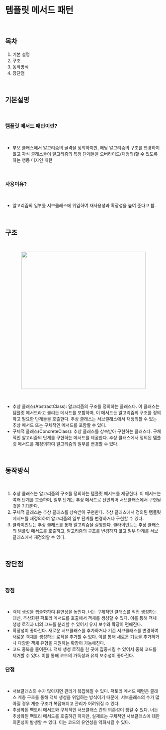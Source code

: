 # 템플릿 메서드 패턴
<br/>

## 목차
1. 기본 설명
2. 구조
3. 동작방식
4. 장단점
<br/>

## 기본설명
<br/>

### 템플릿 메서드 패턴이란?
<br/>

- 부모 클래스에서 알고리즘의 골격을 정의하지만, 해당 알고리즘의 구조를 변경하지 않고 자식 클래스들이 알고리즘의 특정 단계들을 오버라이드(재정의)할 수 있도록 하는 행동 디자인 패턴
<br/>

### 사용이유?
<br/>

- 알고리즘의 일부를 서브클래스에 위임하여 재사용성과 확장성을 높여 준다고 함.
<br/>

## 구조
<br/>
<p align="center"><img src="https://refactoring.guru/images/patterns/diagrams/template-method/example-2x.png?id=d8b309659c4b722237ec97733da935bd"
width="400px" height="440px"/></p>
<br/>

- 추상 클래스(AbstractClass): 알고리즘의 구조를 정의하는 클래스다. 이 클래스는 템플릿 메서드라고 불리는 메서드를 포함하며, 이 메서드는 알고리즘의 구조를 정의하고 필요한 단계들을 호출한다. 추상 클래스는 서브클래스에서 재정의할 수 있는 추상 메서드 또는 구체적인 메서드를 포함할 수 있다.
- 구체적 클래스(ConcreteClass): 추상 클래스를 상속받아 구현하는 클래스다. 구체적인 알고리즘의 단계를 구현하는 메서드를 제공한다. 추상 클래스에서 정의된 템플릿 메서드를 재정의하여 알고리즘의 일부를 변경할 수 있다.
<br/>

## 동작방식
<br/>

1. 추상 클래스는 알고리즘의 구조를 정의하는 템플릿 메서드를 제공한다. 이 메서드는 여러 단계를 호출하며, 일부 단계는 추상 메서드로 선언되어 서브클래스에서 구현될 것을 기대한다.
2. 구체적 클래스는 추상 클래스를 상속받아 구현한다. 추상 클래스에서 정의된 템플릿 메서드를 재정의하여 알고리즘의 일부 단계를 변경하거나 구현할 수 있다.
3. 클라이언트는 추상 클래스를 통해 알고리즘을 실행한다. 클라이언트는 추상 클래스의 템플릿 메서드를 호출하고, 알고리즘의 구조를 변경하지 않고 일부 단계를 서브클래스에서 재정의할 수 있다.
<br/>

## 장단점
<br/>

### 장점
<br/>

- 객체 생성을 캡슐화하여 유연성을 높인다. 너는 구체적인 클래스를 직접 생성하는 대신, 추상화된 팩토리 메서드를 호출해서 객체를 생성할 수 있다. 이를 통해 객체 생성 로직과 너의 코드를 분리할 수 있어서 유지 보수와 확장이 편해진다.
- 확장성이 좋아진다. 새로운 서브클래스를 추가하거나 기존 서브클래스를 변경하여 새로운 객체를 생성하는 로직을 추가할 수 있다. 이를 통해 새로운 기능을 추가하거나 다양한 객체 유형을 지원하는 확장이 가능해진다.
- 코드 중복을 줄여준다. 객체 생성 로직을 한 곳에 집중시킬 수 있어서 중복 코드를 제거할 수 있다. 이를 통해 코드의 가독성과 유지 보수성이 좋아진다.

### 단점
<br/>

- 서브클래스의 수가 많아지면 관리가 복잡해질 수 있다. 팩토리 메서드 패턴은 클래스 계층 구조를 통해 객체 생성을 위임하는 방식이기 때문에, 서브클래스의 수가 많아질 경우 계층 구조가 복잡해지고 관리가 어려워질 수 있다.
- 추상화된 팩토리 메서드와 구체적인 서브클래스 간의 의존성이 생길 수 있다. 너는 추상화된 팩토리 메서드를 호출하긴 하지만, 실제로는 구체적인 서브클래스에 대한 의존성이 발생할 수 있다. 이는 코드의 유연성을 약화시킬 수 있다.
